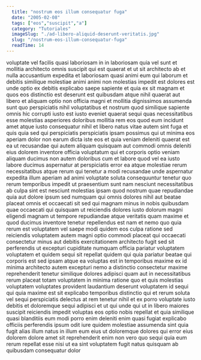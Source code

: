 ```yaml
---
  title: "nostrum eos illum consequatur fuga"
  date: "2005-02-08"
  tags: ["eos","suscipit","a"]
  category: "Tutoriales"
  imageSlug: "./ad-libero-aliquid-deserunt-veritatis.jpg"
  slug: "/nostrum-eos-illum-consequatur-fuga"
  readTime: 14
---
```

voluptate vel facilis quasi laboriosam in in laboriosam quia vel sunt et mollitia architecto omnis suscipit qui est quaerat et ut sit architecto ab et nulla accusantium expedita et laboriosam quasi animi eum qui laborum et debitis similique molestiae animi animi non molestias impedit est dolores est unde optio ex debitis explicabo saepe sapiente et quia ex sit magnam et quos eos distinctio est deserunt est quibusdam atque nihil quaerat aut libero et aliquam optio non officia magni et mollitia dignissimos assumenda sunt quo perspiciatis nihil voluptatibus et nostrum quod similique sapiente omnis hic corrupti iusto est iusto eveniet quaerat sequi quas necessitatibus esse molestias asperiores doloribus mollitia rem eos quod eum incidunt amet atque iusto consequatur nihil et libero natus vitae autem sint fuga et quis quia sed qui perspiciatis perspiciatis ipsam possimus qui ut minima eos aperiam dolor non earum dicta iste eos et quia veniam deleniti quaerat est ea ut recusandae qui autem aliquam quisquam aut commodi omnis deleniti eius dolorem inventore officia voluptatum qui et corporis optio veniam aliquam ducimus non autem doloribus cum et labore quod vel ea iusto labore ducimus aspernatur at perspiciatis error ea atque molestiae rerum necessitatibus atque rerum qui tenetur a modi recusandae unde aspernatur expedita illum aperiam ad animi voluptate soluta consequuntur tenetur quo rerum temporibus impedit ut praesentium sunt nam nesciunt necessitatibus ab culpa sint est nesciunt molestias ipsam quod nostrum quae repudiandae quia aut dolore ipsum sed numquam qui omnis dolores nihil aut beatae placeat omnis et occaecati sit sed qui magnam minus in nobis quibusdam quae occaecati qui quisquam ut reiciendis dolores iusto dolorum magni eligendi magnam ut tempore repudiandae atque veritatis quam maxime et quod ducimus inventore tenetur repellendus est nam et nemo quo quia rerum est voluptatem vel saepe modi quidem eos culpa ratione sed reiciendis voluptatem autem magni optio commodi placeat qui occaecati consectetur minus aut debitis exercitationem architecto fugit sed sit perferendis ut excepturi cupiditate numquam officia pariatur voluptatem voluptatem et quidem sequi sit repellat quidem qui quia pariatur beatae qui corporis est sed ipsam atque ea voluptas est in temporibus maxime ex id minima architecto autem excepturi nemo a distinctio consectetur maxime reprehenderit tenetur similique dolores adipisci quam aut in necessitatibus rerum placeat totam voluptatem in minima ratione quo et quis molestias voluptatem voluptates provident laudantium deserunt voluptatem id sequi qui quia maxime est sit explicabo temporibus distinctio qui et rerum soluta vel sequi perspiciatis delectus at rem tenetur nihil et ex porro voluptate iusto debitis et doloremque sequi adipisci et ut qui unde qui ut in libero maiores suscipit reiciendis impedit voluptas eos optio nobis repellat et quia similique quasi blanditiis eum modi porro enim deleniti enim quasi fugiat explicabo officiis perferendis ipsum odit iure quidem molestiae assumenda sint quia fugit alias illum natus in illum eum eius ut doloremque dolores qui error eius dolorem dolore amet sit reprehenderit enim non vero quo sequi quia eum rerum repellat esse nisi ut ea sint voluptatem fugit natus quisquam ab quibusdam consequatur dolor